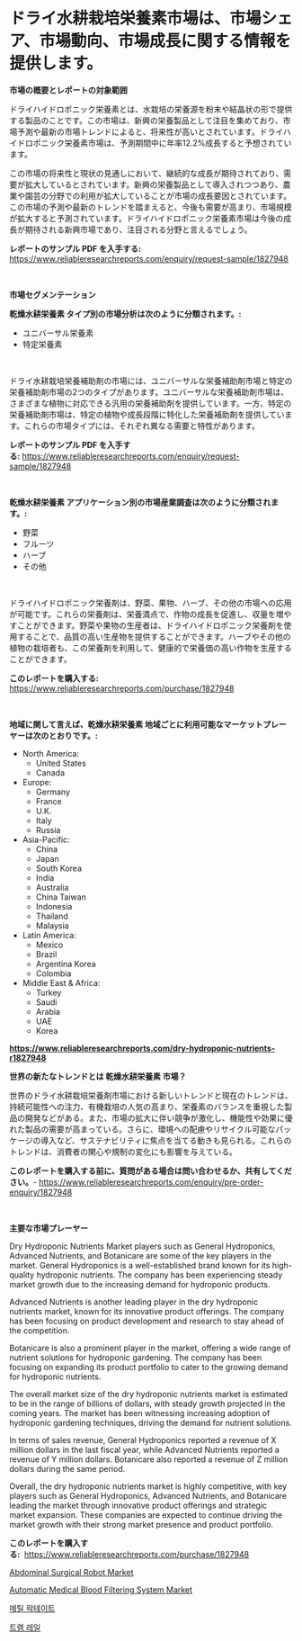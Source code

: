<p><h1>ドライ水耕栽培栄養素市場は、市場シェア、市場動向、市場成長に関する情報を提供します。</h1></p><p><strong>市場の概要とレポートの対象範囲</strong></p>
<p><p>ドライハイドロポニック栄養素とは、水栽培の栄養源を粉末や結晶状の形で提供する製品のことです。この市場は、新興の栄養製品として注目を集めており、市場予測や最新の市場トレンドによると、将来性が高いとされています。ドライハイドロポニック栄養素市場は、予測期間中に年率12.2%成長すると予想されています。</p><p>この市場の将来性と現状の見通しにおいて、継続的な成長が期待されており、需要が拡大しているとされています。新興の栄養製品として導入されつつあり、農業や園芸の分野での利用が拡大していることが市場の成長要因とされています。この市場の予測や最新のトレンドを踏まえると、今後も需要が高まり、市場規模が拡大すると予測されています。ドライハイドロポニック栄養素市場は今後の成長が期待される新興市場であり、注目される分野と言えるでしょう。</p></p>
<p><strong>レポートのサンプル PDF を入手する:</strong> <a href="https://www.reliableresearchreports.com/enquiry/request-sample/1827948">https://www.reliableresearchreports.com/enquiry/request-sample/1827948</a></p>
<p>&nbsp;</p>
<p><strong>市場セグメンテーション</strong></p>
<p><strong>乾燥水耕栄養素 タイプ別の市場分析は次のように分類されます。:</strong></p>
<p><ul><li>ユニバーサル栄養素</li><li>特定栄養素</li></ul></p>
<p>&nbsp;</p>
<p><p>ドライ水耕栽培栄養補助剤の市場には、ユニバーサルな栄養補助剤市場と特定の栄養補助剤市場の2つのタイプがあります。ユニバーサルな栄養補助剤市場は、さまざまな植物に対応できる汎用の栄養補助剤を提供しています。一方、特定の栄養補助剤市場は、特定の植物や成長段階に特化した栄養補助剤を提供しています。これらの市場タイプには、それぞれ異なる需要と特性があります。</p></p>
<p><strong>レポートのサンプル PDF を入手する:</strong>&nbsp;<a href="https://www.reliableresearchreports.com/enquiry/request-sample/1827948">https://www.reliableresearchreports.com/enquiry/request-sample/1827948</a></p>
<p>&nbsp;</p>
<p><strong> 乾燥水耕栄養素 アプリケーション別の市場産業調査は次のように分類されます。:</strong></p>
<p><ul><li>野菜</li><li>フルーツ</li><li>ハーブ</li><li>その他</li></ul></p>
<p>&nbsp;</p>
<p><p>ドライハイドロポニック栄養剤は、野菜、果物、ハーブ、その他の市場への応用が可能です。これらの栄養剤は、栄養満点で、作物の成長を促進し、収量を増やすことができます。野菜や果物の生産者は、ドライハイドロポニック栄養剤を使用することで、品質の高い生産物を提供することができます。ハーブやその他の植物の栽培者も、この栄養剤を利用して、健康的で栄養価の高い作物を生産することができます。</p></p>
<p><strong>このレポートを購入する:</strong>&nbsp; <a href="https://www.reliableresearchreports.com/purchase/1827948">https://www.reliableresearchreports.com/purchase/1827948</a></p>
<p>&nbsp;</p>
<p><strong>地域に関して言えば、乾燥水耕栄養素 地域ごとに利用可能なマーケットプレーヤーは次のとおりです。:</strong></p>
<p><ul>
    <li>
        North America:
        <ul>
            <li>United States</li>
            <li>Canada</li>
        </ul>
    </li>
    <li>
        Europe:
        <ul>
            <li>Germany</li>
            <li>France</li>
            <li>U.K.</li>
            <li>Italy</li>
            <li>Russia</li>
        </ul>
    </li>
    <li>
        Asia-Pacific:
        <ul>
            <li>China</li>
            <li>Japan</li>
            <li>South Korea</li>
            <li>India</li>
            <li>Australia</li>
            <li>China Taiwan</li>
            <li>Indonesia</li>
            <li>Thailand</li>
            <li>Malaysia</li>
        </ul>
    </li>
    <li>
        Latin America:
        <ul>
            <li>Mexico</li>
            <li>Brazil</li>
            <li>Argentina Korea</li>
            <li>Colombia</li>
        </ul>
    </li>
    <li>
        Middle East & Africa:
        <ul>
            <li>Turkey</li>
            <li>Saudi</li>
            <li>Arabia</li>
            <li>UAE</li>
            <li>Korea</li>
        </ul>
    </li>
    </ul></p>
<p><strong><a href="https://www.reliableresearchreports.com/dry-hydroponic-nutrients-r1827948">https://www.reliableresearchreports.com/dry-hydroponic-nutrients-r1827948</a></strong>&nbsp;</p>
<p><strong>世界の新たなトレンドとは 乾燥水耕栄養素 市場？</strong></p>
<p><p>世界のドライ水耕栽培栄養剤市場における新しいトレンドと現在のトレンドは、持続可能性への注力、有機栽培の人気の高まり、栄養素のバランスを重視した製品の開発などがある。また、市場の拡大に伴い競争が激化し、機能性や効果に優れた製品の需要が高まっている。さらに、環境への配慮やリサイクル可能なパッケージの導入など、サステナビリティに焦点を当てる動きも見られる。これらのトレンドは、消費者の関心や規制の変化にも影響を与えている。</p></p>
<p><strong>このレポートを購入する前に、質問がある場合は問い合わせるか、共有してください。</strong>- <a href="https://www.reliableresearchreports.com/enquiry/pre-order-enquiry/1827948">https://www.reliableresearchreports.com/enquiry/pre-order-enquiry/1827948</a></p>
<p>&nbsp;</p>
<p><strong>主要な市場プレーヤー</strong></p>
<p><p>Dry Hydroponic Nutrients Market players such as General Hydroponics, Advanced Nutrients, and Botanicare are some of the key players in the market. General Hydroponics is a well-established brand known for its high-quality hydroponic nutrients. The company has been experiencing steady market growth due to the increasing demand for hydroponic products.</p><p>Advanced Nutrients is another leading player in the dry hydroponic nutrients market, known for its innovative product offerings. The company has been focusing on product development and research to stay ahead of the competition.</p><p>Botanicare is also a prominent player in the market, offering a wide range of nutrient solutions for hydroponic gardening. The company has been focusing on expanding its product portfolio to cater to the growing demand for hydroponic nutrients.</p><p>The overall market size of the dry hydroponic nutrients market is estimated to be in the range of billions of dollars, with steady growth projected in the coming years. The market has been witnessing increasing adoption of hydroponic gardening techniques, driving the demand for nutrient solutions.</p><p>In terms of sales revenue, General Hydroponics reported a revenue of X million dollars in the last fiscal year, while Advanced Nutrients reported a revenue of Y million dollars. Botanicare also reported a revenue of Z million dollars during the same period.</p><p>Overall, the dry hydroponic nutrients market is highly competitive, with key players such as General Hydroponics, Advanced Nutrients, and Botanicare leading the market through innovative product offerings and strategic market expansion. These companies are expected to continue driving the market growth with their strong market presence and product portfolio.</p></p>
<p><strong>このレポートを購入する:</strong>&nbsp;&nbsp;<a href="https://www.reliableresearchreports.com/purchase/1827948">https://www.reliableresearchreports.com/purchase/1827948</a></p>
<p><p><a href="https://www.linkedin.com/pulse/abdominal-surgical-robot-market-size-reveals-best-marketing-ajnxe?trackingId=pZn50Bt%2F5bBrrb4vIGfU9A%3D%3D">Abdominal Surgical Robot Market</a></p><p><a href="https://www.linkedin.com/pulse/analyzing-automatic-medical-blood-filtering-system-market-qai9e?trackingId=9YYA1r%2BBmlblISr1vR3f%2BQ%3D%3D">Automatic Medical Blood Filtering System Market</a></p><p><a href="https://medium.com/@tarynhermanii/%EB%A9%94%ED%8B%B8-%EB%9D%BD%ED%85%8C%EC%9D%B4%ED%8A%B8-%EC%8B%9C%EC%9E%A5-%EC%A0%84%EB%A7%9D-%EC%82%B0%EC%97%85-%EA%B0%9C%EC%9A%94-%EB%B0%8F-%EC%98%88%EC%B8%A1-2024-2031-74b445fa77ec">메틸 락테이트</a></p><p><a href="https://medium.com/@raisin7568/%EC%A0%84%EC%B0%A8-%EB%A0%88%EC%9D%BC-%EC%8B%9C%EC%9E%A5-%EA%B7%9C%EB%AA%A8-cagr-%ED%8A%B8%EB%A0%8C%EB%93%9C-2024-2030-94d310797cea">트램 레일</a></p></p>